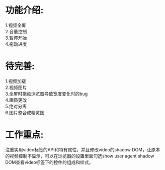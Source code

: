 
# 功能介绍:
1.视频全屏</br>
2.音量控制</br>
3.暂停开始</br>
4.拖动进度</br>

# 待完善:
1.视频加载</br>
2.视频图片</br>
3.全屏时拖动浏览器导致宽度变化时的bug</br>
4.画质更改</br>
5.绝对分离</br>
6.图片整合成精灵图</br>

# 工作重点:
注重实用video标签的API和特有属性，并且修改video的shadow DOM，让原本的视频控制不显示，可以在浏览器的设置里面勾选show user agent shadow DOM查看video标签下的控件的组成和样式。
